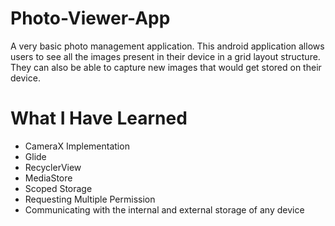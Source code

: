 # Photo-Viewer-App
A very basic photo management application. This android application allows users to see all the images present in their device
in a grid layout structure. They can also be able to capture new images that would get stored on their device.

# What I Have Learned
* CameraX Implementation
* Glide
* RecyclerView
* MediaStore
* Scoped Storage
* Requesting Multiple Permission
* Communicating with the internal and external storage of any device
